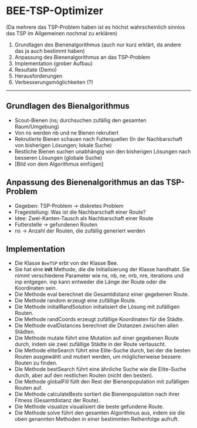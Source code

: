 # BEE-TSP-Optimizer

(Da mehrere das TSP-Problem haben ist es höchst wahrscheinlich sinnlos das TSP im Allgemeinen nochmal zu erklären)

1. Grundlagen des Bienenalgorithmus (auch nur kurz erklärt, da andere das ja auch bestimmt haben)
2. Anpassung des Bienenalgorithmus an das TSP-Problem
3. Implementation (grober Aufbau)
4. Resultate (Demo)
5. Herausforderungen
6. Verbesserungsmöglichkeiten (?)

---

## Grundlagen des Bienalgorithmus

* Scout-Bienen (ns; durchsuchen zufällig den gesamten Raum/Umgebung)
* Von ns werden nb und ne Bienen rekrutiert
* Rekrutierte Bienen schauen nach Futterquellen (In der Nachbarschaft von bisherigen Lösungen; lokale Suche)
* Restliche Bienen suchen unabhängig von den bisherigen Lösungen nach besseren Lösungen (globale Suche)
* [Bild von dem Algorithmus einfügen]

## Anpassung des Bienenalgorithmus an das TSP-Problem

* Gegeben: TSP-Problem -> diskretes Problem
* Fragestellung: Was ist die Nachbarschaft einer Route?
* Idee: Zwei-Kanten-Tausch als Nachbarschaft einer Route
* Futterstelle -> gefundenen Routen
* ns -> Anzahl der Routen, die zufällig generiert werden

## Implementation

* Die Klasse `BeeTSP` erbt von der Klasse Bee.
* Sie hat eine __init__ Methode, die die Initialisierung der Klasse handhabt. Sie nimmt verschiedene Parameter wie ns, nb, ne, nrb, nre, iterations und inp entgegen. inp kann entweder die Länge der Route oder die Koordinaten sein.
* Die Methode eval berechnet die Gesamtdistanz einer gegebenen Route.
* Die Methode random erzeugt eine zufällige Route.
* Die Methode initialRandSolution initialisiert die Lösung mit zufälligen Routen.
* Die Methode randCoords erzeugt zufällige Koordinaten für die Städte.
* Die Methode evalDistances berechnet die Distanzen zwischen allen Städten.
* Die Methode mutate führt eine Mutation auf einer gegebenen Route durch, indem sie zwei zufällige Städte in der Route vertauscht.
* Die Methode eliteSearch führt eine Elite-Suche durch, bei der die besten Routen ausgewählt und mutiert werden, um möglicherweise bessere Routen zu finden.
* Die Methode bestSearch führt eine ähnliche Suche wie die Elite-Suche durch, aber auf den restlichen Routen (nicht den besten).
* Die Methode globalFill füllt den Rest der Bienenpopulation mit zufälligen Routen auf.
* Die Methode calculateBests sortiert die Bienenpopulation nach ihrer Fitness (Gesamtdistanz der Route).
* Die Methode visualize visualisiert die beste gefundene Route.
* Die Methode solve führt den gesamten Algorithmus aus, indem sie die oben genannten Methoden in einer bestimmten Reihenfolge aufruft.

